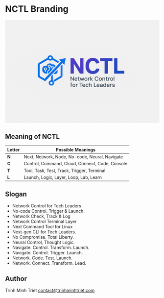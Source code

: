 # NCTL Branding

![NCTL Logo](assets/nctl.png)

## Meaning of NCTL

| Letter | Possible Meanings                                      |
|--------|--------------------------------------------------------|
| **N**  | Next, Network, Node, No-code, Neural, Navigate         |
| **C**  | Control, Command, Cloud, Connect, Code, Console        |
| **T**  | Tool, Task, Test, Track, Trigger, Terminal             |
| **L**  | Launch, Logic, Layer, Loop, Lab, Learn                 |

## Slogan

- Network Control for Tech Leaders
- No-code Control. Trigger & Launch.
- Network Check, Track & Log
- Network Control Terminal Layer
- Next Command Tool for Linux
- Next-gen CLI for Tech Leaders.
- No Compromise. Total Liberty.
- Neural Control, Thought Logic.
- Navigate. Control. Transform. Launch.
- Navigate. Control. Trigger. Launch.
- Network. Code. Test. Launch.
- Network. Connect. Transform. Lead.

## Author

Trinh Minh Triet <contact@trinhminhtriet.com>